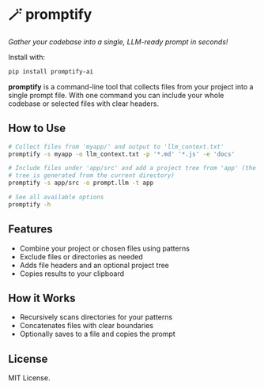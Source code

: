 # 🪄 promptify

_Gather your codebase into a single, LLM-ready prompt in seconds!_

Install with:
```bash
pip install promptify-ai
```

**promptify** is a command-line tool that collects files from your project into a single prompt file. With one command you can include your whole codebase or selected files with clear headers.

## How to Use

```bash
# Collect files from 'myapp/' and output to 'llm_context.txt'
promptify -s myapp -o llm_context.txt -p '*.md' '*.js' -e 'docs'

# Include files under 'app/src' and add a project tree from 'app' (the default
# tree is generated from the current directory)
promptify -s app/src -o prompt.llm -t app

# See all available options
promptify -h
```

## Features

- Combine your project or chosen files using patterns
- Exclude files or directories as needed
- Adds file headers and an optional project tree
- Copies results to your clipboard

## How it Works

- Recursively scans directories for your patterns
- Concatenates files with clear boundaries
- Optionally saves to a file and copies the prompt

## License

MIT License.
